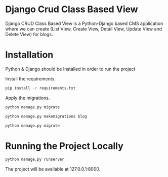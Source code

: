
# Django Crud Class Based View
Django CRUD Class Based View is a Python-Django based CMS application where we can create (List View, Create View, Detail View, Update View and Delete View) for blogs.

# Installation
Python & Django should be Installed in order to run the project


Install the requirements.
```bash
pip install -r requirements.txt
```

Apply the migrations.
```bash
python manage.py migrate 
```
```bash
python manage.py makemigrations blog
```
```bash
python manage.py migrate
```
# Running the Project Locally
```bash
python manage.py runserver 
```
The project will be available at 127.0.0.1:8000.
